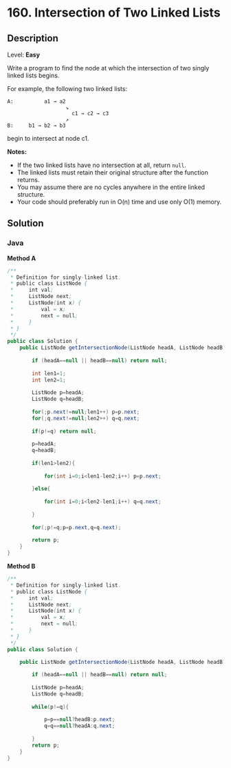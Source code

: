 # 160. Intersection of Two Linked Lists

## Description  

Level: **Easy**

Write a program to find the node at which the intersection of two singly linked lists begins.

For example, the following two linked lists:

```
A:          a1 → a2
                   ↘
                     c1 → c2 → c3
                   ↗            
B:     b1 → b2 → b3
```

begin to intersect at node c1.

**Notes:**

* If the two linked lists have no intersection at all, return `null`.
* The linked lists must retain their original structure after the function returns.
* You may assume there are no cycles anywhere in the entire linked structure.
* Your code should preferably run in O(n) time and use only O(1) memory.

## Solution

### Java

**Method A**

```java
/**
 * Definition for singly-linked list.
 * public class ListNode {
 *     int val;
 *     ListNode next;
 *     ListNode(int x) {
 *         val = x;
 *         next = null;
 *     }
 * }
 */
public class Solution {
    public ListNode getIntersectionNode(ListNode headA, ListNode headB) {
        
        if (headA==null || headB==null) return null;
        
        int len1=1;
        int len2=1;
        
        ListNode p=headA;
        ListNode q=headB;
        
        for(;p.next!=null;len1++) p=p.next;
        for(;q.next!=null;len2++) q=q.next;
        
        if(p!=q) return null;
        
        p=headA;
        q=headB;
        
        if(len1>len2){
            
            for(int i=0;i<len1-len2;i++) p=p.next;
            
        }else{
            
            for(int i=0;i<len2-len1;i++) q=q.next;
            
        }
        
        for(;p!=q;p=p.next,q=q.next);
        
        return p;
    }
}
```

**Method B**

```java
/**
 * Definition for singly-linked list.
 * public class ListNode {
 *     int val;
 *     ListNode next;
 *     ListNode(int x) {
 *         val = x;
 *         next = null;
 *     }
 * }
 */
public class Solution {

    public ListNode getIntersectionNode(ListNode headA, ListNode headB) {
        
        if (headA==null || headB==null) return null;
        
        ListNode p=headA;
        ListNode q=headB;
        
        while(p!=q){
            
            p=p==null?headB:p.next;
            q=q==null?headA:q.next;
            
        }
        return p;
    }
}
```